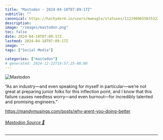 ```yaml
---
title: "Mastodon - 2024-04-18T07:09:17Z"
subtitle: ""
canonical: https://hachyderm.io/users/mweagle/statuses/112290965583532236
description:
image: "/images/mastodon.png"
toc: false
date: 2024-04-18T07:09:17Z
lastmod: 2024-04-18T07:09:17Z
image: ""
tags: ["Social Media"]

categories: ["mastodon"]
# generated: 2024-12-22T19:57:25-08:00
---
```

![Mastodon](/images/mastodon.png)

<p>“As an industry—and even speaking for myself in particular—we’re not great at preparing junior folks for this inflection point, and I know that this failure causes needless worry—and even burnout—for incredibly talented and promising engineers.”</p><p><a href="https://mandymusings.com/posts/why-arent-you-doing-better" target="_blank" rel="nofollow noopener noreferrer" translate="no"><span class="invisible">https://</span><span class="ellipsis">mandymusings.com/posts/why-are</span><span class="invisible">nt-you-doing-better</span></a></p>


###### [Mastodon Source 🐘](https://hachyderm.io/@mweagle/112290965583532236)

___
